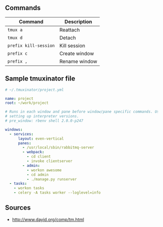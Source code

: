 ## Commands

| **Command** | **Description** |
|----------|----------|
| `tmux a` | Reattach |
| `tmux d` | Detach |
| `prefix kill-session` | Kill session |
| `prefix c` | Create window |
| `prefix ,` | Rename window |

## Sample tmuxinator file

```yaml
# ~/.tmuxinator/project.yml

name: project
root: ~/work/project

# Runs in each window and pane before window/pane specific commands. Useful for
# setting up interpreter versions.
# pre_window: rbenv shell 2.0.0-p247

windows:
  - services:
      layout: even-vertical
      panes:
        - /usr/local/sbin/rabbitmq-server
        - webpack:
          - cd client
          - invoke clientserver
        - admin:
          - workon awesome
          - cd admin
          - ./manage.py runserver
  - tasks:
    - workon tasks
    - celery -A tasks worker --loglevel=info
```

## Sources

- http://www.dayid.org/comp/tm.html
